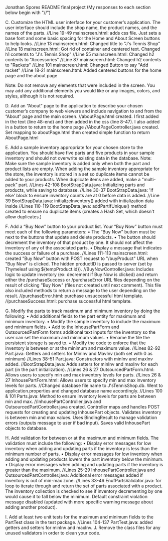 Jonathan Spores README final project (My responses to each section below begin with "//")

C.  Customize the HTML user interface for your customer’s application. The user interface should include the shop name, the product names, and the names of the parts.
//Line 19-49 mainscreen.html: adds css file. Just sets a base font and some basic spacing for the Home and About Screen buttons to help looks.
//Line 13 mainscreen.html: Changed title to "J's Tennis Shop"
//Line 18 mainscreen.html: Got rid of container and centered text. Changed h1 contents to "J's Tennis Shop"
//Line 55 mainscreen.html: Changed h2 contents to "Accessories"
//Line 87 mainscreen.html: Changed h2 contents to "Rackets"
//Line 101 mainscreen.html: Changed Button to say "Add racket"
//Line 18-21 mainscreen.html: Added centered buttons for the home page and the about page

Note: Do not remove any elements that were included in the screen. You may add any additional elements you would like or any images, colors, and styles, although it is not required.

D.  Add an “About” page to the application to describe your chosen customer’s company to web viewers and include navigation to and from the “About” page and the main screen.
//aboutPage.html created. I first added in the text (line 48-end) and then added in the css (line 8-47). I also added in a button to return to the home page
//AboutPageController.java created. Set mapping to aboutPage.html then created simple function to return AboutPage.html

E.  Add a sample inventory appropriate for your chosen store to the application. You should have five parts and five products in your sample inventory and should not overwrite existing data in the database.
Note: Make sure the sample inventory is added only when both the part and product lists are empty. When adding the sample inventory appropriate for the store, the inventory is stored in a set so duplicate items cannot be added to your products. When duplicate items are added, make a “multi-pack” part.
//Lines 42-108 BootStrapData.java: Initializing parts and products, while saving to database.
//Line 30-37 BootStrapData.java: 'if else' block to ensure inventory counts are at 0 before data is added.
//Line 39 BootStrapData.java: initializeInventory() added with initialization data inside 
//Lines 110-119 BootStrapData.java: addPartIfUnique() method created to ensure no duplicate items (creates a Hash Set, which doesn't allow duplicates.)

F.  Add a “Buy Now” button to your product list. Your “Buy Now” button must meet each of the following parameters:
•  The “Buy Now” button must be next to the buttons that update and delete products.
•  The button should decrement the inventory of that product by one. It should not affect the inventory of any of the associated parts.
•  Display a message that indicates the success or failure of a purchase.
//Lines 111-113 mainscreen.html: created "Buy Now" button with POST request to "/buyProduct" URL when "Buy Now" is clicked. The hidden productID is passed to server (set by Thymeleaf using ${tempProduct.id}).
//BuyNowController.java: Includes logic to update inventory (ex: decrement if Buy Now is clicked) and return either the /purchaseSuccess or /purchaseError URL files depending on the result of clicking "Buy Now" (files not created until next comment). This file also included methods to return a message to the user depending on the result.
//purchaseError.html: purchase unsuccessful html template.
//purchaseSuccess.html: purchase successful html template.

G.  Modify the parts to track maximum and minimum inventory by doing the following:
•  Add additional fields to the part entity for maximum and minimum inventory.
•  Modify the sample inventory to include the maximum and minimum fields.
•  Add to the InhousePartForm and OutsourcedPartForm forms additional text inputs for the inventory so the user can set the maximum and minimum values.
•  Rename the file the persistent storage is saved to.
•  Modify the code to enforce that the inventory is between or at the minimum and maximum value.
//Lines 82-92 Part.java: Getters and setters for MinInv and MavInv (both set with 0 as minimum)
//Lines 38-51 Part.java: Constructors with minInv and maxInv added.
//BootStrapData.java: Adds setters for minInv and maxInv for each part (in the part initialization).
//Lines 26 & 27 OutsourcedPartForm.html: Allows users to specify min and max inventory levels for parts.
//Lines 26 & 27 InhousePartForm.html: Allows users to specify min and max inventory levels for parts.
//Changed database file name to J'sTennisShop.db. Went to application.properties and changed database name accordingly.
//Lines 100 & 101 Parts.java: Method to ensure inventory levels for parts are between min and max.
//InhousePartController.java and OutsourcedPartController.java created. Controller maps and handles POST requests for creating and updating InhousePart objects. Validates inventory is between min and max values. Uses BindingResult to manage validation errors (outputs message to user if bad input). Saves valid InhousePart objects to database.

H.  Add validation for between or at the maximum and minimum fields. The validation must include the following:
•  Display error messages for low inventory when adding and updating parts if the inventory is less than the minimum number of parts.
•  Display error messages for low inventory when adding and updating products lowers the part inventory below the minimum.
•  Display error messages when adding and updating parts if the inventory is greater than the maximum.
//Lines 25-29 InhousePartController.java and OutsourcedPartController.java: Additional error messages added if inventory is out of min-max zone.
//Lines 33-46 EnufPartsValidator.java: for loop to iterate through and return the set of parts associated with a product. The inventory collection is checked to see if inventory decrementing by one would cause it to fall below the minimum. Default constraint violation message disabled (updated with more specific warning message about adding another product).

I.  Add at least two unit tests for the maximum and minimum fields to the PartTest class in the test package.
//Lines 104-137 PartTest.java: added getters and setters for minInv and maxInv.
J.  Remove the class files for any unused validators in order to clean your code.